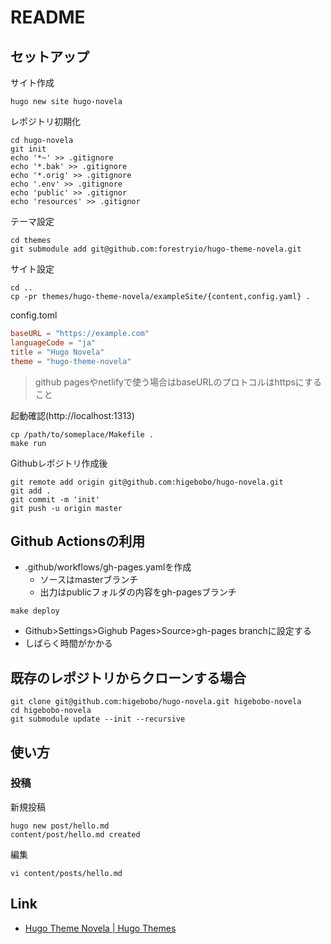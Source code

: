 # README

## セットアップ

サイト作成

```shell
hugo new site hugo-novela
```

レポジトリ初期化

```shell
cd hugo-novela
git init
echo '*~' >> .gitignore
echo '*.bak' >> .gitignore
echo '*.orig' >> .gitignore
echo '.env' >> .gitignore
echo 'public' >> .gitignor
echo 'resources' >> .gitignor
```

テーマ設定

```shell
cd themes
git submodule add git@github.com:forestryio/hugo-theme-novela.git
```

サイト設定

```shell
cd ..
cp -pr themes/hugo-theme-novela/exampleSite/{content,config.yaml} .
```

config.toml

```toml
baseURL = "https://example.com"
languageCode = "ja"
title = "Hugo Novela"
theme = "hugo-theme-novela"
```

> github pagesやnetlifyで使う場合はbaseURLのプロトコルはhttpsにすること

起動確認(http://localhost:1313)

```shell
cp /path/to/someplace/Makefile .
make run
```

Githubレポジトリ作成後

```shell
git remote add origin git@github.com:higebobo/hugo-novela.git
git add .
git commit -m 'init'
git push -u origin master
```

## Github Actionsの利用

* .github/workflows/gh-pages.yamlを作成
    * ソースはmasterブランチ
    * 出力はpublicフォルダの内容をgh-pagesブランチ

```shell
make deploy
```

* Github>Settings>Gighub Pages>Source>gh-pages branchに設定する
* しばらく時間がかかる

## 既存のレポジトリからクローンする場合

```shell
git clone git@github.com:higebobo/hugo-novela.git higebobo-novela
cd higebobo-novela
git submodule update --init --recursive
```

## 使い方

### 投稿

新規投稿

```shell
hugo new post/hello.md
content/post/hello.md created
```

編集

```shell
vi content/posts/hello.md
```

## Link

* [Hugo Theme Novela \| Hugo Themes](https://themes.gohugo.io/hugo-theme-novela/)
